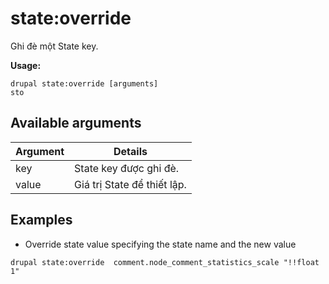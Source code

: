# state:override
Ghi đè một State key.

**Usage:**
```
drupal state:override [arguments]
sto
```

## Available arguments
Argument | Details
---------|-------------
key | State key được ghi đè.
value | Giá trị State để thiết lập.

## Examples
* Override state value specifying the state name and the new value
```
drupal state:override  comment.node_comment_statistics_scale "!!float 1"
```
